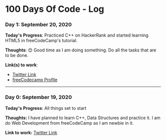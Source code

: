 # 100 Days Of Code - Log

### Day 1: September 20, 2020

**Today's Progress**: Practiced C++ on HackerRank and started learning HTML5 in freeCodeCamp's tutorial.

**Thoughts**: 😊 Good time as I am doing something. Do all the tasks that are to be done.

**Link(s) to work**:  
- [Twitter Link](https://twitter.com/sagar_mittal5/status/1307748469319245824)
- [freeCodecamp Proflle](https://www.freecodecamp.org/sagarmittal)

---

### Day 0: September 19, 2020

**Today's Progress**: All things set to start

**Thoughts:** I have planned to learn C++, Data Structures and practice it. I am do Web Development from freeCodeCamp as I am newbie in it.

**Link to work:** [Twitter Link](https://twitter.com/sagar_mittal5/status/1307207709956083712)

<!--
### Day 0: September 30, 2020

**Today's Progress**: Fixed CSS, worked on canvas functionality for the app.

**Thoughts**: I really struggled with CSS, but, overall, I feel like I am slowly getting better at it. Canvas is still new for me, but I managed to figure out some basic functionality.

**Link(s) to work**: [Calculator App](http://www.example.com)
-->
